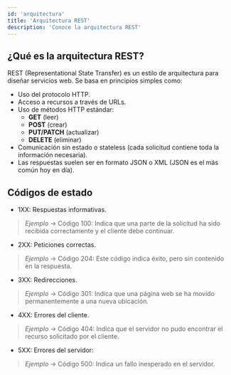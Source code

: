 ```yaml
---
id: 'arquitectura'
title: 'Arquitectura REST'
description: 'Conoce la arquitectura REST'
---
```


## ¿Qué es la arquitectura REST?

REST (Representational State Transfer) es un estilo de arquitectura para diseñar servicios web. Se basa en principios simples como:

- Uso del protocolo HTTP.
- Acceso a recursos a través de URLs.
- Uso de métodos HTTP estándar: 
    - **GET** (leer)
    - **POST** (crear)
    - **PUT/PATCH** (actualizar)
    - **DELETE** (eliminar)
- Comunicación sin estado o stateless (cada solicitud contiene toda la información necesaria).
- Las respuestas suelen ser en formato JSON o XML (JSON es el más común hoy en día).

## Códigos de estado

- 1XX: Respuestas informativas.
> *Ejemplo* &rarr; Código 100: Indica que una parte de la solicitud ha sido recibida correctamente y el cliente debe continuar.
- 2XX: Peticiones correctas.
> *Ejemplo* &rarr; Código 204: Este código indica éxito, pero sin contenido en la respuesta.
- 3XX: Redirecciones.
> *Ejemplo* &rarr; Código 301: Indica que una página web se ha movido permanentemente a una nueva ubicación.
- 4XX: Errores del cliente.
> *Ejemplo* &rarr; Código 404: Indica que el servidor no pudo encontrar el recurso solicitado por el cliente.
- 5XX: Errores del servidor:
> *Ejemplo* &rarr; Código 500: Indica un fallo inesperado en el servidor.
